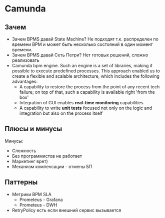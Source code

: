 # Camunda

## Зачем

- Зачем BPMS давай State Machine? Не подходят т.к. распределен по времени BPM и может быть несколько состояний в один момент времени.
- Зачем BPMS давай Сеть Петри? Нет готовых решений, сложно реализовать
- Camunda bpm engine. Such an engine is a set of libraries, making it possible to execute predefined processes. This approach enabled us to create a flexible and scalable architecture, which includes the following advantages:
	- A capability to restore the process from the point of any recent tech failure; on top of that, such a capability is available right 'from the box'
	- Integration of GUI enables __real-time monitoring__ capabilities
	- A capability to write __unit tests__ focused not only on the logic and integration but also on the process itself

## Плюсы и минусы

Минусы:
	
- Сложность 
- Без программистов не работает
- Маркетинг врет)
- Механизм компенсации - отмены БП

## Паттерны

- Метрики BPM SLA
	- Prometeus - Grafana
	- Prometeus - DWH
- RetryPolicy есть если внешний сервис вызывается